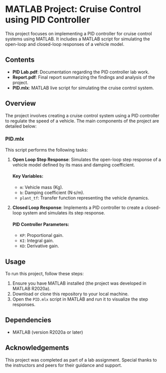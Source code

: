 # MATLAB Project: Cruise Control using PID Controller

This project focuses on implementing a PID controller for cruise control systems using MATLAB. It includes a MATLAB script for simulating the open-loop and closed-loop responses of a vehicle model.

## Contents

- **PID Lab.pdf**: Documentation regarding the PID controller lab work.
- **Report.pdf**: Final report summarizing the findings and analysis of the project.
- **PID.mlx**: MATLAB live script for simulating the cruise control system.

## Overview

The project involves creating a cruise control system using a PID controller to regulate the speed of a vehicle. The main components of the project are detailed below:

### PID.mlx

This script performs the following tasks:

1. **Open Loop Step Response**: Simulates the open-loop step response of a vehicle model defined by its mass and damping coefficient.

   #### Key Variables:
   - `m`: Vehicle mass (Kg).
   - `b`: Damping coefficient (N·s/m).
   - `plant_tf`: Transfer function representing the vehicle dynamics.

2. **Closed Loop Response**: Implements a PID controller to create a closed-loop system and simulates its step response.

   #### PID Controller Parameters:
   - `KP`: Proportional gain.
   - `KI`: Integral gain.
   - `KD`: Derivative gain.

## Usage

To run this project, follow these steps:

1. Ensure you have MATLAB installed (the project was developed in MATLAB R2020a).
2. Download or clone this repository to your local machine.
3. Open the `PID.mlx` script in MATLAB and run it to visualize the step responses.

## Dependencies

- MATLAB (version R2020a or later)

## Acknowledgements

This project was completed as part of a lab assignment. Special thanks to the instructors and peers for their guidance and support.